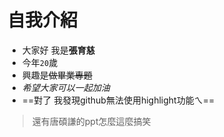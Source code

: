 # 自我介紹
-  大家好 我是**張育慈**
-  今年`20`歲
-  興趣是~~做畢業專題~~
-  _希望大家可以一起加油_
-  ==對了 我發現github無法使用highlight功能ㄟ==
> 還有唐碩謙的ppt怎麼這麼搞笑



<!--
**yutzuuu/yutzuuu** is a ✨ _special_ ✨ repository because its `README.md` (this file) appears on your GitHub profile.

Here are some ideas to get you started:

- 🔭 I’m currently working on ...
- 🌱 I’m currently learning ...
- 👯 I’m looking to collaborate on ...
- 🤔 I’m looking for help with ...
- 💬 Ask me about ...
- 📫 How to reach me: ...
- 😄 Pronouns: ...
- ⚡ Fun fact: ...
-->
